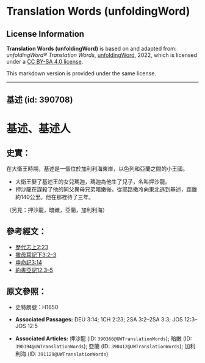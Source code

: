# Translation Words (unfoldingWord)

## License Information

**Translation Words (unfoldingWord)** is based on and adapted from: _unfoldingWord® Translation Words_, [unfoldingWord](https://unfoldingword.org/utw), 2022, which is licensed under a [CC BY-SA 4.0 license](https://creativecommons.org/licenses/by-sa/4.0/legalcode.en).

This markdown version is provided under the same license.



--------------------------------

## 基述 (id: 390708)

基述、基述人
======

史實：
---

在大衛王時期，基述是一個位於加利利海東岸，以色列和亞蘭之間的小王國。

* 大衛王娶了基述王的女兒瑪迦，瑪迦為他生了兒子，名叫押沙龍。
* 押沙龍在謀殺了他的同父異母兄弟暗嫩後，從耶路撒冷向東北逃到基述，距離約140公里。他在那裡待了三年。

（另見：押沙龍，暗嫩，亞蘭，加利利海）

參考經文：
-----

* [歷代志上2:23](https://ref.ly/1Chr2:23)
* [撒母耳記下3:2–3](https://ref.ly/2Sam3:2-2Sam3:3)
* [申命記3:14](https://ref.ly/Deut3:14)
* [約書亞記12:3–5](https://ref.ly/Josh12:3-Josh12:5)

原文參照：
-----

* 史特朗號：H1650

* **Associated Passages:** DEU 3:14; 1CH 2:23; 2SA 3:2–2SA 3:3; JOS 12:3–JOS 12:5
* **Associated Articles:** 押沙龍 (ID: `390366@UWTranslationWords`); 暗嫩 (ID: `390394@UWTranslationWords`); 亞蘭 (ID: `390412@UWTranslationWords`); 加利利海 (ID: `391129@UWTranslationWords`)

